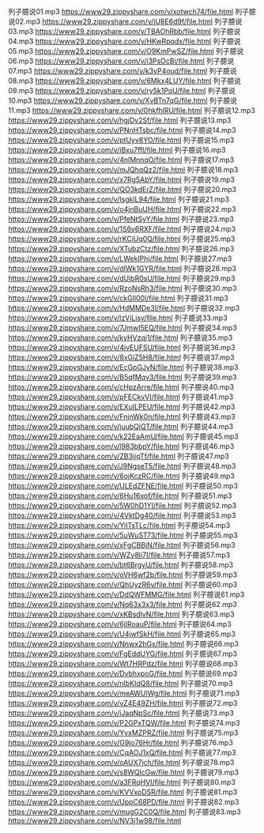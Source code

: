 列子臆说01.mp3
https://www29.zippyshare.com/v/xotwch74/file.html
列子臆说02.mp3
https://www29.zippyshare.com/v/iU8E6d9f/file.html
列子臆说03.mp3
https://www29.zippyshare.com/v/TBAOhRbb/file.html
列子臆说04.mp3
https://www29.zippyshare.com/v/HKwRpqdx/file.html
列子臆说05.mp3
https://www29.zippyshare.com/v/O9KmPwSZ/file.html
列子臆说06.mp3
https://www29.zippyshare.com/v/i3PsOcBi/file.html
列子臆说07.mp3
https://www29.zippyshare.com/v/k3vP4oud/file.html
列子臆说08.mp3
https://www29.zippyshare.com/v/6Mkx4LUY/file.html
列子臆说09.mp3
https://www29.zippyshare.com/v/ry5k1PqU/file.html
列子臆说10.mp3
https://www29.zippyshare.com/v/XvBTn7qG/file.html
列子臆说11.mp3
https://www29.zippyshare.com/v/0hkfhlRU/file.html
列子臆说12.mp3
https://www29.zippyshare.com/v/hgjDv2Sf/file.html
列子臆说13.mp3
https://www29.zippyshare.com/v/PNnHTsbc/file.html
列子臆说14.mp3
https://www29.zippyshare.com/v/ptUyv8YO/file.html
列子臆说15.mp3
https://www29.zippyshare.com/v/iBxu7ffl/file.html
列子臆说16.mp3
https://www29.zippyshare.com/v/4nlMnnqO/file.html
列子臆说17.mp3
https://www29.zippyshare.com/v/mJQhqQz2/file.html
列子臆说18.mp3
https://www29.zippyshare.com/v/x7Rg5AbY/file.html
列子臆说19.mp3
https://www29.zippyshare.com/v/QO3kdErZ/file.html
列子臆说20.mp3
https://www29.zippyshare.com/v/IsgklL94/file.html
列子臆说21.mp3
https://www29.zippyshare.com/v/o4jnBuUH/file.html
列子臆说22.mp3
https://www29.zippyshare.com/v/PfeNtSyY/file.html
列子臆说23.mp3
https://www29.zippyshare.com/v/1S6v6RXF/file.html
列子臆说24.mp3
https://www29.zippyshare.com/v/rKCiUq0Q/file.html
列子臆说25.mp3
https://www29.zippyshare.com/v/XTubzCtz/file.html
列子臆说26.mp3
https://www29.zippyshare.com/v/LWekIPhj/file.html
列子臆说27.mp3
https://www29.zippyshare.com/v/dIWk1GYR/file.html
列子臆说28.mp3
https://www29.zippyshare.com/v/dUibR0sU/file.html
列子臆说29.mp3
https://www29.zippyshare.com/v/RzoNsRh3/file.html
列子臆说30.mp3
https://www29.zippyshare.com/v/ckGIl00l/file.html
列子臆说31.mp3
https://www29.zippyshare.com/v/HdMMDe3l/file.html
列子臆说32.mp3
https://www29.zippyshare.com/v/lzViLisy/file.html
列子臆说33.mp3
https://www29.zippyshare.com/v/7JmwI5EQ/file.html
列子臆说34.mp3
https://www29.zippyshare.com/v/kyHVzqj1/file.html
列子臆说35.mp3
https://www29.zippyshare.com/v/4ivEUFSU/file.html
列子臆说36.mp3
https://www29.zippyshare.com/v/8xGiZ5H8/file.html
列子臆说37.mp3
https://www29.zippyshare.com/v/EcGpGJvN/file.html
列子臆说38.mp3
https://www29.zippyshare.com/v/B5qfMqv3/file.html
列子臆说39.mp3
https://www29.zippyshare.com/v/cHpzArre/file.html
列子臆说40.mp3
https://www29.zippyshare.com/v/pFECkvVI/file.html
列子臆说41.mp3
https://www29.zippyshare.com/v/EXuILPEU/file.html
列子臆说42.mp3
https://www29.zippyshare.com/v/FnjnWk0n/file.html
列子臆说43.mp3
https://www29.zippyshare.com/v/juubQjQT/file.html
列子臆说44.mp3
https://www29.zippyshare.com/v/k22EaAmU/file.html
列子臆说45.mp3
https://www29.zippyshare.com/v/l983bbpY/file.html
列子臆说46.mp3
https://www29.zippyshare.com/v/ZB3ijqTf/file.html
列子臆说47.mp3
https://www29.zippyshare.com/v/J9NgseT5/file.html
列子臆说48.mp3
https://www29.zippyshare.com/v/6ojKczRC/file.html
列子臆说49.mp3
https://www29.zippyshare.com/v/ULEdZFNE/file.html
列子臆说50.mp3
https://www29.zippyshare.com/v/6Hu16xof/file.html
列子臆说51.mp3
https://www29.zippyshare.com/v/5W0hD1YI/file.html
列子臆说52.mp3
https://www29.zippyshare.com/v/4VktDg40/file.html
列子臆说53.mp3
https://www29.zippyshare.com/v/YiITsTLc/file.html
列子臆说54.mp3
https://www29.zippyshare.com/v/5uWuST73/file.html
列子臆说55.mp3
https://www29.zippyshare.com/v/xFgCBBjN/file.html
列子臆说56.mp3
https://www29.zippyshare.com/v/WZy8Ii7I/file.html
列子臆说57.mp3
https://www29.zippyshare.com/v/bt6BrgyU/file.html
列子臆说58.mp3
https://www29.zippyshare.com/v/oVH6wf2b/file.html
列子臆说59.mp3
https://www29.zippyshare.com/v/QhUyzR6v/file.html
列子臆说60.mp3
https://www29.zippyshare.com/v/DdQWFMMG/file.html
列子臆说61.mp3
https://www29.zippyshare.com/v/Nq63x3x3/file.html
列子臆说62.mp3
https://www29.zippyshare.com/v/xKBsdlvN/file.html
列子臆说63.mp3
https://www29.zippyshare.com/v/6jlRoauP/file.html
列子臆说64.mp3
https://www29.zippyshare.com/v/U4jwfSkH/file.html
列子臆说65.mp3
https://www29.zippyshare.com/v/Nnwx2hGx/file.html
列子臆说66.mp3
https://www29.zippyshare.com/v/FgEddUYG/file.html
列子臆说67.mp3
https://www29.zippyshare.com/v/Wt7HRPdz/file.html
列子臆说68.mp3
https://www29.zippyshare.com/v/DvbhxpoG/file.html
列子臆说69.mp3
https://www29.zippyshare.com/v/nIbKIdQ8/file.html
列子臆说70.mp3
https://www29.zippyshare.com/v/meAWUlWg/file.html
列子臆说71.mp3
https://www29.zippyshare.com/v/vZ4E49ZH/file.html
列子臆说72.mp3
https://www29.zippyshare.com/v/jJaqNpSc/file.html
列子臆说73.mp3
https://www29.zippyshare.com/v/P2GPxTQW/file.html
列子臆说74.mp3
https://www29.zippyshare.com/v/YvxMZPRZ/file.html
列子臆说75.mp3
https://www29.zippyshare.com/v/G9jo76Hr/file.html
列子臆说76.mp3
https://www29.zippyshare.com/v/CqAOJ1xQ/file.html
列子臆说77.mp3
https://www29.zippyshare.com/v/oAUX7jch/file.html
列子臆说78.mp3
https://www29.zippyshare.com/v/s8WQlcGw/file.html
列子臆说79.mp3
https://www29.zippyshare.com/v/a3FRqHVI/file.html
列子臆说80.mp3
https://www29.zippyshare.com/v/KVVxoDSR/file.html
列子臆说81.mp3
https://www29.zippyshare.com/v/UppC68PD/file.html
列子臆说82.mp3
https://www29.zippyshare.com/v/mugG2C0Q/file.html
列子臆说83.mp3
https://www29.zippyshare.com/v/NV3j1w98/file.html

